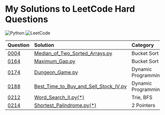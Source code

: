 # My Solutions to LeetCode Hard Questions

![Python](https://img.shields.io/badge/python-3670A0?style=for-the-badge&logo=python&logoColor=ffdd54)
![LeetCode](https://img.shields.io/badge/LeetCode-000000?style=for-the-badge&logo=LeetCode&logoColor=#d16c06)

| Question                                                                  | Solution                                                                                            | Category            |
|:--------------------------------------------------------------------------|:----------------------------------------------------------------------------------------------------|:--------------------|
| [0004](https://leetcode.com/problems/median-of-two-sorted-arrays/)        | [Median_of_Two_Sorted_Arrays.py](0004_Median_of_Two_Sorted_Arrays.py)                               | Bucket Sort         |
| [0164](https://leetcode.com/problems/maximum-gap/)                        | [Maximum_Gap.py](0164_Maximum_Gap.py)                                                               | Bucket Sort         |
| [0174](https://leetcode.com/problems/dungeon-game/)                       | [Dungeon_Game.py](0174_Dungeon_Game.py)                                                             | Dynamic Programming |
| [0188](https://leetcode.com/problems/best-time-to-buy-and-sell-stock-iv/) | [Best_Time_to_Buy_and_Sell_Stock_IV.py](0188_Best_Time_to_Buy_and_Sell_Stock_IV.py)                 | Dynamic Programming |
| [0212](https://leetcode.com/problems/word-search-ii/)                     | [Word_Search_II.py(*)](0212_Word_Search_II.py)                                                      | Trie, BFS           |
| [0214](https://leetcode.com/problems/shortest-palindrome/)                | [Shortest_Palindrome.py(*)](0214_Shortest_Palindrome.py)                                            | 2 Pointers          |